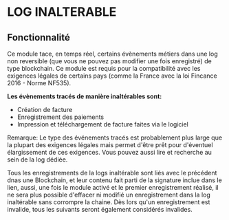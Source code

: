 LOG INALTERABLE
===============

## Fonctionnalité
 
Ce module tace, en temps réel, certains évènements métiers dans une log non reversible (que vous ne pouvez pas modifier une fois enregistré) de type blockchain. 
Ce module est requis pour la compatibilité avec les exigences légales de certains pays (comme la France avec la loi Fincance 2016 - Norme NF535).


**Les évènements tracés de manière inaltérables sont:**

- Création de facture
- Enregistrement des paiements
- Impression et téléchargement de facture faites via le logiciel

Remarque: Le type des événements tracés est probablement plus large que la plupart des exigences légales mais permet d'être prêt pour d'éventuel élargissement 
de ces exigences.
Vous pouvez aussi lire et recherche au sein de la log dédiée.

Tous les enregistrements de la logs inaltérable sont liés avec le précédent dnas une Blockchain, et leur contenu fait parti de la signature inclue dans le lien,
aussi, une fois le module activé et le premier enregistrement réalisé, il ne sera plus possible d'effacer ni modifié un enregistrement dans la log 
inaltérable sans corrompre la chaine. Dès lors qu'un enregistrement est invalide, tous les suivants seront également considérés invalides.

